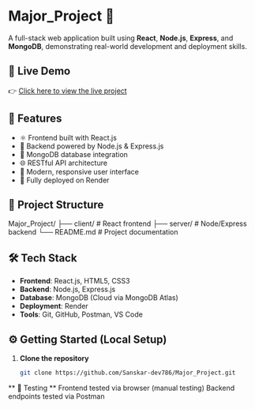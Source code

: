 # Major_Project 🎯

A full-stack web application built using **React**, **Node.js**, **Express**, and **MongoDB**, demonstrating real-world development and deployment skills.

## 🔗 Live Demo

👉 [Click here to view the live project](https://major-project-z395.onrender.com/)

## 🚀 Features

- ⚛️ Frontend built with React.js
- 🔐 Backend powered by Node.js & Express.js
- 💾 MongoDB database integration
- 🌐 RESTful API architecture
- 🎨 Modern, responsive user interface
- 🚀 Fully deployed on Render

## 📁 Project Structure

Major_Project/
├── client/ # React frontend
├── server/ # Node/Express backend
└── README.md # Project documentation


## 🛠️ Tech Stack

- **Frontend**: React.js, HTML5, CSS3
- **Backend**: Node.js, Express.js
- **Database**: MongoDB (Cloud via MongoDB Atlas)
- **Deployment**: Render
- **Tools**: Git, GitHub, Postman, VS Code

## ⚙️ Getting Started (Local Setup)

1. **Clone the repository**
   ```bash
   git clone https://github.com/Sanskar-dev786/Major_Project.git


  ** 🧪 Testing  **
Frontend tested via browser (manual testing)
Backend endpoints tested via Postman


